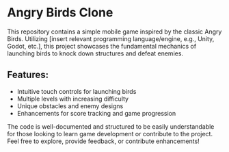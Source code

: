# Angry Birds Clone

This repository contains a simple mobile game inspired by the classic Angry Birds. Utilizing [insert relevant programming language/engine, e.g., Unity, Godot, etc.], this project showcases the fundamental mechanics of launching birds to knock down structures and defeat enemies. 

## Features:
- Intuitive touch controls for launching birds
- Multiple levels with increasing difficulty
- Unique obstacles and enemy designs
- Enhancements for score tracking and game progression

The code is well-documented and structured to be easily understandable for those looking to learn game development or contribute to the project. Feel free to explore, provide feedback, or contribute enhancements!
